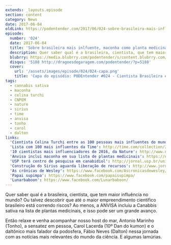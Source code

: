 ```yaml
---
extends: _layouts.episode
section: content
category: News
date: 2017-06-04
oldLink: https://podentender.com/2017/06/024-sobre-brasileira-mais-influenciadora-maconha-e-sirius.html
episode:
  number: '024'
  date: 2017-06-04
  title: 'Sobre brasileira mais inlfuente, maconha como planta medicinal e Sirius'
  description: Quer saber qual é a brasileira, cientista, que tem maior influência no mundo? Ou talvez descobrir que até o maior empreendimento científico brasileiro está correndo riscos? Ao menos, a ANVISA incluiu a Canabbis sativa na lista de plantas medicinais, e isso pode ser um grande avanço.
  blubrry: https://media.blubrry.com/podentender/s/content.blubrry.com/podentender/PODEntender_024_NEWS.mp3
  disqus: '5188 http://dragoesdegaragem.com/podentender/?p=5188'
  cover:
    url: '/assets/images/episode/024/024-capa.png'
    title: 'Capa do episódio: PODEntender #024 - Cientista Brasileira entre as pessoas mais influentes do mundo, maconha considerada planta medicinal pela anvisa, Sirius aguarda liberação de recursos'
tags:
  - cannabis sativa
  - maconha
  - celina turchi
  - CNPEM
  - nature
  - sirius
  - time
  - anvisa
  - tonho
  - carol
  - dalton
links:
  'Cientista Celina Turchi entre as 100 pessoas mais influentes do mundo': http://agenciabrasil.ebc.com.br/pesquisa-e-inovacao/noticia/2017-04/cientista-brasileira-esta-entre-cem-pessoas-mais-influentes-do
  'Lista com 100 mais influentes da Time': http://time.com/collection/2017-time-100/
  '10 cientistas mais influenciadores de 2016, da Nature': http://www.nature.com/news/nature-s-10-1.21157
  'Anvisa inclui maconha em sua lista de plantas medicinais': https://noticias.uol.com.br/saude/ultimas-noticias/redacao/2017/05/16/anvisa-inclui-maconha-em-sua-lista-de-plantas-medicinais.htm
  'USP terá centro de pesquisa em canabidiol': http://jornal.usp.br/universidade/usp-tera-primeiro-centro-de-pesquisa-em-canabidiol-do-pais/
  'Construção do Sirius aguarda liberação de recursos': http://www.jornaldaciencia.org.br/em-ano-de-crise-construcao-do-laboratorio-sirius-aguarda-liberacao-imediata-de-recursos/
  'As crônicas de Wesley': https://www.facebook.com/Ascronicasdewesley/
  'Papai supimpa': https://www.facebook.com/papaisupimpa/
  'Lunarbaboon': https://www.facebook.com/Lunarbaboon/
---
```


Quer saber qual é a brasileira, cientista, que tem maior influência no mundo?
Ou talvez descobrir que até o maior empreendimento científico brasileiro está correndo riscos?
Ao menos, a ANVISA incluiu a Canabbis sativa na lista de plantas medicinais, e isso pode ser um grande avanço.

Então relaxe e venha acompanhar nosso host do mar, Antonio Marinho (Tonho), a sensatez em pessoa,
Carol Lacerda (10º Dan do kumon) e o daltônico mais falador da podosfera, Fábio Neves (Dalton)
nessa jornada com as notícias mais relevantes do mundo da ciência. E algumas lamúrias.
